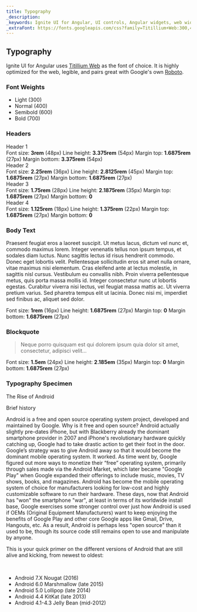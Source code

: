 ```yaml
---
title: Typography
_description:
_keywords: Ignite UI for Angular, UI controls, Angular widgets, web widgets, UI widgets, Angular, Native Angular Components Suite, Native Angular Controls, Native Angular Components Library
_extraFont: https://fonts.googleapis.com/css?family=Titillium+Web:300,400,600,700 
---
```


## Typography
<p class="highlight">Ignite UI for Angular uses <a href="https://fonts.google.com/specimen/Titillium+Web">Titillium Web</a> as the font
        of choice. It is highly optimized for the web, legible, and pairs great with Google's own <a href="https://fonts.google.com/specimen/Roboto">Roboto</a>.</p>
<div class="divider"></div>

### Font Weights

<div class="divider--half"></div>

<article class="typography-sample">
    <ul class="font-weights">
        <li class="light">Light (300)</li>
        <li class="normal">Normal (400)</li>
        <li class="semibold">Semibold (600)</li>
        <li class="bold">Bold (700)</li>
    </ul>
</article>

<div class="divider--half"></div>

### Headers
<article class="sample-column">
    <div class="typography-group row">
        <div class="col-sm-6 col-xs-12">
            <div class="typography-sample header">
                <span class="h1--igx">Header 1</span>
                <div class="spec">
                    <span>Font size: <b>3rem</b> (48px)</span>
                    <span>Line height: <b>3.375rem</b> (54px)</span>
                    <span>Margin top: <b>1.6875rem</b> (27px)</span>
                    <span>Margin bottom: <b>3.375rem</b> (54px)</span>
                </div>
            </div>
        </div>
        <div class="col-sm-6 col-xs-12">
            <div class="typography-sample header">
                <span class="h2--igx">Header 2</span>
                <div class="spec">
                    <span>Font size: <b>2.25rem</b> (36px)</span>
                    <span>Line height: <b>2.8125rem</b> (45px)</span>
                    <span>Margin top: <b>1.6875rem</b> (27px)</span>
                    <span>Margin bottom: <b>1.6875rem</b> (27px)</span>
                </div>
            </div>
        </div>
    </div>
    <div class="typography-group row">
        <div class="col-sm-6 col-xs-12">
            <div class="typography-sample header">
                <span class="h3--igx">Header 3</span>
                <div class="spec">
                    <span>Font size: <b>1.75rem</b> (28px)</span>
                    <span>Line height: <b>2.1875rem</b> (35px)</span>
                    <span>Margin top: <b>1.6875rem</b> (27px)</span>
                    <span>Margin bottom: <b>0</b></span>
                </div>
            </div>
        </div>
        <div class="col-sm-6 col-xs-12">
            <div class="typography-sample header">
                <span class="h4--igx">Header 4</span>
                <div class="spec">
                    <span>Font size: <b>1.125rem</b> (18px)</span>
                    <span>Line height: <b>1.375rem</b> (22px)</span>
                    <span>Margin top: <b>1.6875rem</b> (27px)</span>
                    <span>Margin bottom: <b>0</b></span>
                </div>
            </div>
        </div>
    </div>
</article>

<div class="divider"></div>

### Body Text
<article class="sample-column">
    <div class="typography-sample">
        <p>
            Praesent feugiat eros a laoreet suscipit. Ut metus lacus, dictum vel nunc et, commodo maximus lorem. Integer venenatis tellus
            non ipsum tempus, et sodales diam luctus. Nunc sagittis lectus id risus hendrerit commodo. Donec eget
            lobortis velit. Pellentesque sollicitudin eros sit amet nulla ornare, vitae maximus nisi elementum. Cras
            eleifend ante at lectus molestie, in sagittis nisl cursus. Vestibulum eu convallis nibh. Proin viverra
            pellentesque metus, quis porta massa mollis id. Integer consectetur nunc ut lobortis egestas. Curabitur
            viverra nisi lectus, vel feugiat massa mattis ac. Ut viverra pretium varius. Sed pharetra tempus elit
            ut lacinia. Donec nisi mi, imperdiet sed finibus ac, aliquet sed dolor.
        </p>
        <div class="spec">
            <span>Font size: <b>1rem</b> (16px)</span>
            <span>Line height: <b>1.6875rem</b> (27px)</span>
            <span>Margin top: <b>0</b></span>
            <span>Margin bottom: <b>1.6875rem</b> (27px)</span>
        </div>
    </div>
</article>

<div class="divider"></div>

### Blockquote
<article class="sample-column">
    <div class="typography-sample">
        <blockquote>
            Neque porro quisquam est qui dolorem ipsum quia dolor sit amet, consectetur, adipisci velit...
        </blockquote>
        <div class="spec">
            <span>Font size: <b>1.5em</b> (24px)</span>
            <span>Line height: <b>2.185em</b> (35px)</span>
            <span>Margin top: <b>0</b></span>
            <span>Margin bottom: <b>1.6875rem</b> (27px)</span>
        </div>
    </div>
</article>

<div class="divider"></div>

### Typography Specimen
<article class="sample-column">
    <div class="typography-sample">
        <p class="h1--igx">The Rise of Android</p>
        <p class="h2--igx">Brief history</p>
        <p>
            Android is a free and open source operating system project, developed and maintained by Google. Why is it free and open source?
            Android actually slightly pre-dates iPhone, but with Blackberry already the dominant smartphone provider
            in 2007 and iPhone's revolutionary hardware quickly catching up, Google had to take drastic action to
            get their foot in the door. Google’s strategy was to give Android away so that it would become the dominant
            mobile operating system. It worked. As time went by, Google figured out more ways to monetize their “free”
            operating system, primarily through sales made via the Android Market, which later became "Google Play"
            when Google expanded their offerings to include music, movies, TV shows, books, and magazines. Android
            has become the mobile operating system of choice for manufacturers looking for low-cost and highly customizable
            software to run their hardware. These days, now that Android has "won" the smartphone "war", at least
            in terms of its worldwide install base, Google exercises some stronger control over just how Android is
            used if OEMs (Original Equipment Manufacturers) want to keep enjoying the benefits of Google Play and
            other core Google apps like Gmail, Drive, Hangouts, etc. As a result, Android is perhaps less "open
            source" than it used to be, though its source code still remains open to use and manipulate by anyone.
        </p>
        <p class="h4--igx"> This is your quick primer on the different versions of Android that are still alive and kicking, from
            newest to oldest:
        </p>
        <br>
        <ul>
            <li>Android 7.X Nougat (2016)</li>
            <li>Android 6.0 Marshmallow (late 2015)</li>
            <li>Android 5.0 Lollipop (late 2014)</li>
            <li>Android 4.4 KitKat (late 2013)</li>
            <li>Android 4.1-4.3 Jelly Bean (mid-2012)</li>
        </ul>
    </div>
</article>
